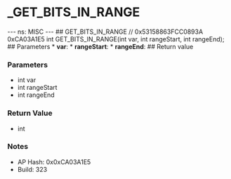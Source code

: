 # _GET_BITS_IN_RANGE

--- ns: MISC --- ## GET_BITS_IN_RANGE  // 0x53158863FCC0893A 0xCA03A1E5 int GET_BITS_IN_RANGE(int var, int rangeStart, int rangeEnd);   ## Parameters * **var**: * **rangeStart**: * **rangeEnd**:  ## Return value

### Parameters
* int var
* int rangeStart
* int rangeEnd

### Return Value
* int

### Notes
* AP Hash: 0x0xCA03A1E5
* Build: 323

